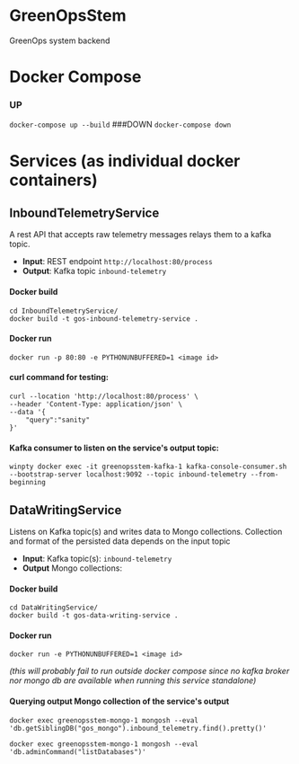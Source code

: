 # GreenOpsStem
GreenOps system backend

# Docker Compose
### UP
`docker-compose up --build`
###DOWN
`docker-compose down`

# Services (as individual docker containers)

## InboundTelemetryService
A rest API that accepts raw telemetry messages relays them to a kafka topic.
* **Input**: REST endpoint `http://localhost:80/process`
* **Output**: Kafka topic `inbound-telemetry`

#### Docker build
```
cd InboundTelemetryService/
docker build -t gos-inbound-telemetry-service .
```

#### Docker run

`docker run -p 80:80 -e PYTHONUNBUFFERED=1 <image id>`

#### curl command for testing:

```
curl --location 'http://localhost:80/process' \
--header 'Content-Type: application/json' \
--data '{
    "query":"sanity"
}'
```

#### Kafka consumer to listen on the service's output topic:

`winpty docker exec -it greenopsstem-kafka-1 kafka-console-consumer.sh --bootstrap-server localhost:9092 --topic inbound-telemetry --from-beginning`

## DataWritingService
Listens on Kafka topic(s) and writes data to Mongo collections. Collection and format of the persisted data depends on the input topic
* **Input**: Kafka topic(s): `inbound-telemetry`
* **Output** Mongo collections: 

#### Docker build
```
cd DataWritingService/
docker build -t gos-data-writing-service .
```

#### Docker run
`docker run -e PYTHONUNBUFFERED=1 <image id>`

_(this will probably fail to run outside docker compose since no kafka broker nor mongo db are available when running this service standalone)_

#### Querying output Mongo collection of the service's output
`docker exec greenopsstem-mongo-1 mongosh --eval 'db.getSiblingDB("gos_mongo").inbound_telemetry.find().pretty()'`

`docker exec greenopsstem-mongo-1 mongosh --eval 'db.adminCommand("listDatabases")'`